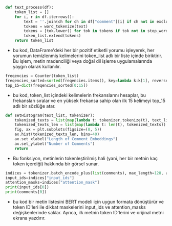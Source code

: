 ```python 
def text_process(df):
    token_list = []
    for i, r in df.iterrows():
        text = ''.join(ch for ch in df["comment"][i] if ch not in exclude and ch != "’")
        tokens = word_tokenize(text)
        tokens = [tok.lower() for tok in tokens if tok not in stop_words]
        token_list.extend(tokens)
    return token_list
```
- bu kod, DataFrame'deki her bir pozitif etiketli yorumu işleyerek, her yorumun temizlenmiş kelimelerini token_list adlı bir liste içinde biriktirir. Bu işlem, metin madenciliği veya doğal dil işleme uygulamalarında yaygın olarak kullanılır.
````python
freqencies = Counter(token_list)
freqencies_sorted=sorted(freqencies.items(), key=lambda k:k[1], reverse=True)
top_15=dict(freqencies_sorted[0:15])
````
- bu kod, token_list içindeki kelimelerin frekanslarını hesaplar, bu frekansları sıralar ve en yüksek frekansa sahip olan ilk 15 kelimeyi top_15 adlı bir sözlüğe atar.
````python
def setHistogram(text_list, tokenizer):
    tokenized_texts = list(map(lambda t: tokenizer.tokenize(t), text_list))
    tokenized_texts_len = list(map(lambda t: len(t), tokenized_texts))
    fig, ax = plt.subplots(figsize=(8, 5))
    ax.hist(tokenized_texts_len, bins=40)
    ax.set_xlabel("Length of Comment Embeddings")
    ax.set_ylabel("Number of Comments")
    return
````
- Bu fonksiyon, metinlerin tokenleştirilmiş hali (yani, her bir metnin kaç token içerdiği) hakkında bir görsel sunar. 
````python
indices = tokenizer.batch_encode_plus(list(comments), max_length=128, add_special_tokens=True, return_attention_mask=True, padding='longest', truncation=True)
input_ids=indices["input_ids"]
attention_masks=indices["attention_mask"]
print(input_ids[0])
print(comments[0])
````  
-  bu kod bir metin listesini BERT modeli için uygun formata dönüştürür ve token ID'leri ile dikkat maskelerini input_ids ve attention_masks değişkenlerinde saklar. Ayrıca, ilk metnin token ID'lerini ve orijinal metni ekrana yazdırır.

